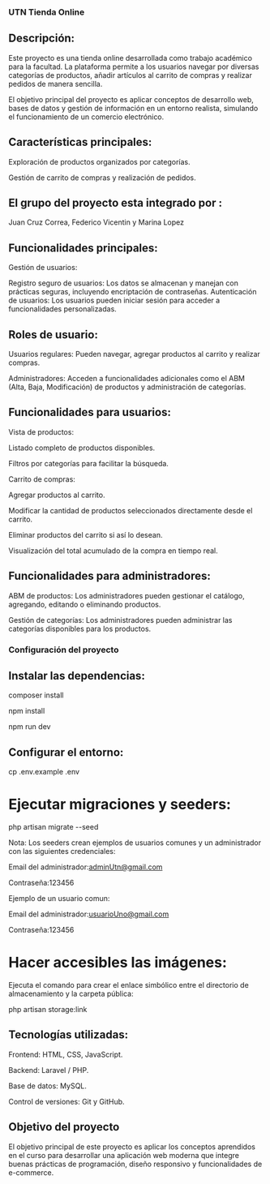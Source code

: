 ### UTN Tienda Online

## Descripción:

Este proyecto es una tienda online desarrollada como trabajo académico para la facultad. La plataforma permite a los usuarios navegar por diversas categorías de productos, añadir artículos al carrito de compras y realizar pedidos de manera sencilla.

El objetivo principal del proyecto es aplicar conceptos de desarrollo web, bases de datos y gestión de información en un entorno realista, simulando el funcionamiento de un comercio electrónico.

## Características principales:

Exploración de productos organizados por categorías.

Gestión de carrito de compras y realización de pedidos.

## El grupo del proyecto esta integrado por :

Juan Cruz Correa, Federico Vicentin y Marina Lopez

## Funcionalidades principales:

Gestión de usuarios:

Registro seguro de usuarios: Los datos se almacenan y manejan con prácticas seguras, incluyendo encriptación de contraseñas.
Autenticación de usuarios: Los usuarios pueden iniciar sesión para acceder a funcionalidades personalizadas.

## Roles de usuario:

Usuarios regulares: Pueden navegar, agregar productos al carrito y realizar compras.

Administradores: Acceden a funcionalidades adicionales como el ABM (Alta, Baja, Modificación) de productos y administración de categorías.

## Funcionalidades para usuarios:

Vista de productos:

Listado completo de productos disponibles.

Filtros por categorías para facilitar la búsqueda.

Carrito de compras:

Agregar productos al carrito.

Modificar la cantidad de productos seleccionados directamente desde el carrito.

Eliminar productos del carrito si así lo desean.

Visualización del total acumulado de la compra en tiempo real.

## Funcionalidades para administradores:

ABM de productos: Los administradores pueden gestionar el catálogo, agregando, editando o eliminando productos.

Gestión de categorías: Los administradores pueden administrar las categorías disponibles para los productos.

### Configuración del proyecto

## Instalar las dependencias:

composer install

npm install

npm run dev

## Configurar el entorno:

cp .env.example .env

# Ejecutar migraciones y seeders:

php artisan migrate --seed

Nota: Los seeders crean ejemplos de usuarios comunes y un administrador con las siguientes credenciales:

Email del administrador:adminUtn@gmail.com

Contraseña:123456

Ejemplo de un usuario comun:

Email del administrador:usuarioUno@gmail.com

Contraseña:123456

# Hacer accesibles las imágenes:

Ejecuta el comando para crear el enlace simbólico entre el directorio de almacenamiento y la carpeta pública:

php artisan storage:link

## Tecnologías utilizadas:

Frontend: HTML, CSS, JavaScript.

Backend: Laravel / PHP.

Base de datos: MySQL.

Control de versiones: Git y GitHub.

## Objetivo del proyecto

El objetivo principal de este proyecto es aplicar los conceptos aprendidos en el curso para desarrollar una aplicación web moderna que integre buenas prácticas de programación, diseño responsivo y funcionalidades de e-commerce.
